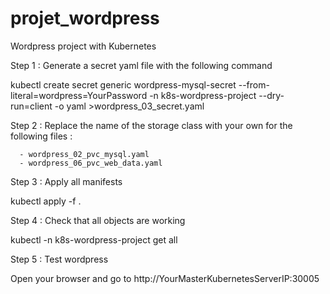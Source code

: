 # projet_wordpress
Wordpress project with Kubernetes

Step 1 : Generate a secret yaml file with the following command

 kubectl create secret generic  wordpress-mysql-secret --from-literal=wordpress=YourPassword -n k8s-wordpress-project --dry-run=client -o yaml >wordpress_03_secret.yaml

Step 2 : Replace the name of the storage class with your own for the following files :

      - wordpress_02_pvc_mysql.yaml
      - wordpress_06_pvc_web_data.yaml

Step 3 : Apply all manifests

kubectl apply -f .

Step 4 : Check that all objects are working

kubectl -n k8s-wordpress-project get all

Step 5 : Test wordpress

Open your browser and go to http://YourMasterKubernetesServerIP:30005
